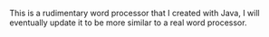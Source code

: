 This is a rudimentary word processor that I created with Java, I will eventually update it to be more similar to a real word processor.
